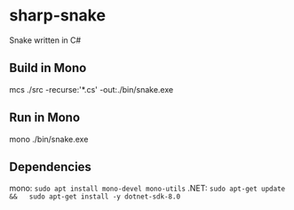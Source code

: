 # sharp-snake
Snake written in C#

## Build in Mono
mcs ./src -recurse:'*.cs' -out:./bin/snake.exe

## Run in Mono
mono ./bin/snake.exe

## Dependencies
mono: `sudo apt install mono-devel mono-utils`
.NET: `sudo apt-get update &&   sudo apt-get install -y dotnet-sdk-8.0`
